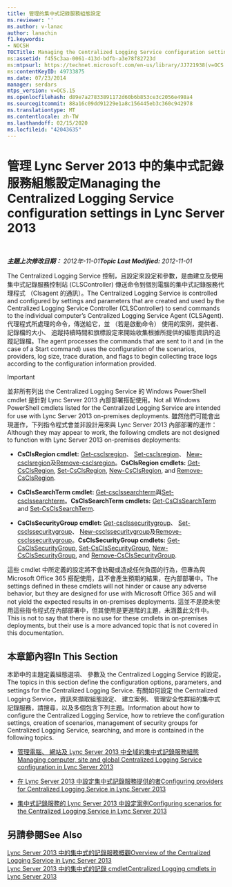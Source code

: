 ```yaml
---
title: 管理的集中式記錄服務組態設定
ms.reviewer: ''
ms.author: v-lanac
author: lanachin
f1.keywords:
- NOCSH
TOCTitle: Managing the Centralized Logging Service configuration settings
ms:assetid: f455c3aa-0061-413d-bdfb-a3e78f82723d
ms:mtpsurl: https://technet.microsoft.com/en-us/library/JJ721938(v=OCS.15)
ms:contentKeyID: 49733875
ms.date: 07/23/2014
manager: serdars
mtps_version: v=OCS.15
ms.openlocfilehash: d89e7a27833891172d60b6b853ce3c2056e498a4
ms.sourcegitcommit: 88a16c09dd91229e1a8c156445eb3c360c942978
ms.translationtype: MT
ms.contentlocale: zh-TW
ms.lasthandoff: 02/15/2020
ms.locfileid: "42043635"
---
```

<div data-xmlns="http://www.w3.org/1999/xhtml">

<div class="topic" data-xmlns="http://www.w3.org/1999/xhtml" data-msxsl="urn:schemas-microsoft-com:xslt" data-cs="http://msdn.microsoft.com/">

<div data-asp="http://msdn2.microsoft.com/asp">

# <a name="managing-the-centralized-logging-service-configuration-settings-in-lync-server-2013"></a><span data-ttu-id="74a17-102">管理 Lync Server 2013 中的集中式記錄服務組態設定</span><span class="sxs-lookup"><span data-stu-id="74a17-102">Managing the Centralized Logging Service configuration settings in Lync Server 2013</span></span>

</div>

<div id="mainSection">

<div id="mainBody">

<span> </span>

<span data-ttu-id="74a17-103">_**主題上次修改日期：** 2012年-11-01_</span><span class="sxs-lookup"><span data-stu-id="74a17-103">_**Topic Last Modified:** 2012-11-01_</span></span>

<span data-ttu-id="74a17-104">The Centralized Logging Service 控制，且設定來設定和參數，是由建立及使用集中式記錄服務控制站 (CLSController) 傳送命令到個別電腦的集中式記錄服務代理程式 （Clsagent 的通訊）。</span><span class="sxs-lookup"><span data-stu-id="74a17-104">The Centralized Logging Service is controlled and configured by settings and parameters that are created and used by the Centralized Logging Service Controller (CLSController) to send commands to the individual computer’s Centralized Logging Service Agent (CLSAgent).</span></span> <span data-ttu-id="74a17-105">代理程式所處理的命令，傳送給它，並 （若是啟動命令） 使用的案例，提供者、 記錄檔的大小、 追蹤持續時間和旗標設定來開始收集根據所提供的組態資訊的追蹤記錄檔。</span><span class="sxs-lookup"><span data-stu-id="74a17-105">The agent processes the commands that are sent to it and (in the case of a Start command) uses the configuration of the scenarios, providers, log size, trace duration, and flags to begin collecting trace logs according to the configuration information provided.</span></span>

<div>


> [!IMPORTANT]
> <span data-ttu-id="74a17-106">並非所有列出 the Centralized Logging Service 的 Windows PowerShell cmdlet 是針對 Lync Server 2013 內部部署搭配使用。</span><span class="sxs-lookup"><span data-stu-id="74a17-106">Not all Windows PowerShell cmdlets listed for the Centralized Logging Service are intended for use with Lync Server 2013 on-premises deployments.</span></span> <span data-ttu-id="74a17-107">雖然他們可能會出現運作，下列指令程式會並非設計用來與 Lync Server 2013 內部部署的運作：</span><span class="sxs-lookup"><span data-stu-id="74a17-107">Although they may appear to work, the following cmdlets are not designed to function with Lync Server 2013 on-premises deployments:</span></span> 
> <UL>
> <LI>
> <P><span data-ttu-id="74a17-108"><STRONG>CsClsRegion cmdlet:</STRONG> <A href="https://technet.microsoft.com/library/JJ204879(v=OCS.15)">Get-csclsregion</A>、 <A href="https://technet.microsoft.com/library/JJ204746(v=OCS.15)">Set-csclsregion</A>、 <A href="https://technet.microsoft.com/library/JJ204658(v=OCS.15)">New-csclsregion</A>及<A href="https://technet.microsoft.com/library/JJ204971(v=OCS.15)">Remove-csclsregion</A>。</span><span class="sxs-lookup"><span data-stu-id="74a17-108"><STRONG>CsClsRegion cmdlets:</STRONG> <A href="https://technet.microsoft.com/library/JJ204879(v=OCS.15)">Get-CsClsRegion</A>, <A href="https://technet.microsoft.com/library/JJ204746(v=OCS.15)">Set-CsClsRegion</A>, <A href="https://technet.microsoft.com/library/JJ204658(v=OCS.15)">New-CsClsRegion</A>, and <A href="https://technet.microsoft.com/library/JJ204971(v=OCS.15)">Remove-CsClsRegion</A>.</span></span></P>
> <LI>
> <P><span data-ttu-id="74a17-109"><STRONG>CsClsSearchTerm cmdlet:</STRONG> <A href="https://technet.microsoft.com/library/JJ205061(v=OCS.15)">Get-csclssearchterm</A>與<A href="https://technet.microsoft.com/library/JJ204911(v=OCS.15)">Set-csclssearchterm</A>。</span><span class="sxs-lookup"><span data-stu-id="74a17-109"><STRONG>CsClsSearchTerm cmdlets:</STRONG> <A href="https://technet.microsoft.com/library/JJ205061(v=OCS.15)">Get-CsClsSearchTerm</A> and <A href="https://technet.microsoft.com/library/JJ204911(v=OCS.15)">Set-CsClsSearchTerm</A>.</span></span></P>
> <LI>
> <P><span data-ttu-id="74a17-110"><STRONG>CsClsSecurityGroup cmdlet:</STRONG> <A href="https://technet.microsoft.com/library/JJ205285(v=OCS.15)">Get-csclssecuritygroup</A>、 <A href="https://technet.microsoft.com/library/JJ204700(v=OCS.15)">Set-csclssecuritygroup</A>、 <A href="https://technet.microsoft.com/library/JJ205359(v=OCS.15)">New-csclssecuritygroup</A>及<A href="https://technet.microsoft.com/library/JJ204958(v=OCS.15)">Remove-csclssecuritygroup</A>。</span><span class="sxs-lookup"><span data-stu-id="74a17-110"><STRONG>CsClsSecurityGroup cmdlets:</STRONG> <A href="https://technet.microsoft.com/library/JJ205285(v=OCS.15)">Get-CsClsSecurityGroup</A>, <A href="https://technet.microsoft.com/library/JJ204700(v=OCS.15)">Set-CsClsSecurityGroup</A>, <A href="https://technet.microsoft.com/library/JJ205359(v=OCS.15)">New-CsClsSecurityGroup</A>, and <A href="https://technet.microsoft.com/library/JJ204958(v=OCS.15)">Remove-CsClsSecurityGroup</A>.</span></span></P></LI></UL><span data-ttu-id="74a17-111">這些 cmdlet 中所定義的設定將不會妨礙或造成任何負面的行為，但專為與 Microsoft Office 365 搭配使用，且不會產生預期的結果，在內部部署中。</span><span class="sxs-lookup"><span data-stu-id="74a17-111">The settings defined in these cmdlets will not hinder or cause any adverse behavior, but they are designed for use with Microsoft Office 365 and will not yield the expected results in on-premises deployments.</span></span> <span data-ttu-id="74a17-112">這並不是說未使用這些指令程式在內部部署中，但其使用是更進階的主題，未涵蓋此文件中。</span><span class="sxs-lookup"><span data-stu-id="74a17-112">This is not to say that there is no use for these cmdlets in on-premises deployments, but their use is a more advanced topic that is not covered in this documentation.</span></span>



</div>

<div>

## <a name="in-this-section"></a><span data-ttu-id="74a17-113">本章節內容</span><span class="sxs-lookup"><span data-stu-id="74a17-113">In This Section</span></span>

<span data-ttu-id="74a17-114">本節中的主題定義組態選項、 參數及 the Centralized Logging Service 的設定。</span><span class="sxs-lookup"><span data-stu-id="74a17-114">The topics in this section define the configuration options, parameters, and settings for the Centralized Logging Service.</span></span> <span data-ttu-id="74a17-115">有關如何設定 the Centralized Logging Service，資訊來擷取組態設定、 建立案例、 管理安全性群組的集中式記錄服務，請搜尋，以及多個包含下列主題。</span><span class="sxs-lookup"><span data-stu-id="74a17-115">Information about how to configure the Centralized Logging Service, how to retrieve the configuration settings, creation of scenarios, management of security groups for Centralized Logging Service, searching, and more is contained in the following topics.</span></span>

  - [<span data-ttu-id="74a17-116">管理電腦、 網站及 Lync Server 2013 中全域的集中式記錄服務組態</span><span class="sxs-lookup"><span data-stu-id="74a17-116">Managing computer, site and global Centralized Logging Service configuration in Lync Server 2013</span></span>](lync-server-2013-managing-computer-site-and-global-centralized-logging-service-configuration.md)

  - [<span data-ttu-id="74a17-117">在 Lync Server 2013 中設定集中式記錄服務提供的者</span><span class="sxs-lookup"><span data-stu-id="74a17-117">Configuring providers for Centralized Logging Service in Lync Server 2013</span></span>](lync-server-2013-configuring-providers-for-centralized-logging-service.md)

  - [<span data-ttu-id="74a17-118">集中式記錄服務的 Lync Server 2013 中設定案例</span><span class="sxs-lookup"><span data-stu-id="74a17-118">Configuring scenarios for the Centralized Logging Service in Lync Server 2013</span></span>](lync-server-2013-configuring-scenarios-for-the-centralized-logging-service.md)

</div>

<div>

## <a name="see-also"></a><span data-ttu-id="74a17-119">另請參閱</span><span class="sxs-lookup"><span data-stu-id="74a17-119">See Also</span></span>


[<span data-ttu-id="74a17-120">Lync Server 2013 中的集中式的記錄服務概觀</span><span class="sxs-lookup"><span data-stu-id="74a17-120">Overview of the Centralized Logging Service in Lync Server 2013</span></span>](lync-server-2013-overview-of-the-centralized-logging-service.md)  
[<span data-ttu-id="74a17-121">Lync Server 2013 中的集中式的記錄 cmdlet</span><span class="sxs-lookup"><span data-stu-id="74a17-121">Centralized Logging cmdlets in Lync Server 2013</span></span>](lync-server-2013-centralized-logging-cmdlets.md)  
  

</div>

</div>

<span> </span>

</div>

</div>

</div>

